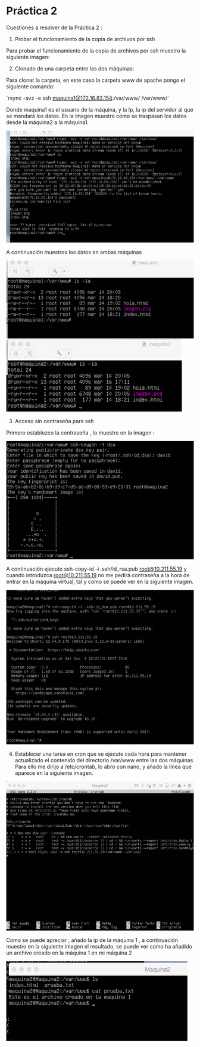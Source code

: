 # Práctica 2

Cuestiones a resolver de la Práctica 2 : 

1. Probar el funcionamiento de la copia de archivos por ssh

Para probar el funcionamiento de la copia de archivos por ssh muestro la siguiente imagen:



2. Clonado de una carpeta entre las dos máquinas:

Para clonar la carpeta, en este caso la carpeta www de apache pongo el siguiente comando:

´rsync -avz -e ssh maquina1@172.16.83.154:/var/www/ /var/www/´

Donde maquina1 es el usuario de la máquina, y la Ip, la ip del servidor al que se mandará los datos. En la imagen muestro como se traspasan los datos desde la máquina2 a la máquina1.

![imagen](imagen1.png)

A continuación muestros los datos en ambas máquinas

![imagen](imagen2.png)
![imagen](imagen3.png)

3. Acceso sin contraseña para ssh

Primero establezco la contraseña , lo muestro en la imagen :

![imagen](imagen4.png)

A continuación ejecuto ssh-copy-id -i .ssh/id_rsa.pub root@10.211.55.19 y cuando introduzca root@10.211.55.19 no me pedirá contraseña a la hora de entrar en la máquina virtual, tal y como se puede ver en la siguiente imagen.

![imagen](imagen5.png)

4. Establecer una tarea en cron que se ejecute cada hora para mantener actualizado el contenido del directorio /var/www entre las dos máquinas
Para ello me dirijo a /etc/crontab, lo abro con nano, y añado la línea que aparece en la siguiente imagen.

![imagen](imagen6.png)

Como se puede apreciar , añado la ip de la máquina 1 , a continuación muestro en la siguiente imagen el resultado, se puede ver como ha añadido un archivo creado en la máquina 1 en mi máquina 2

![imagen](imagen7.png)












